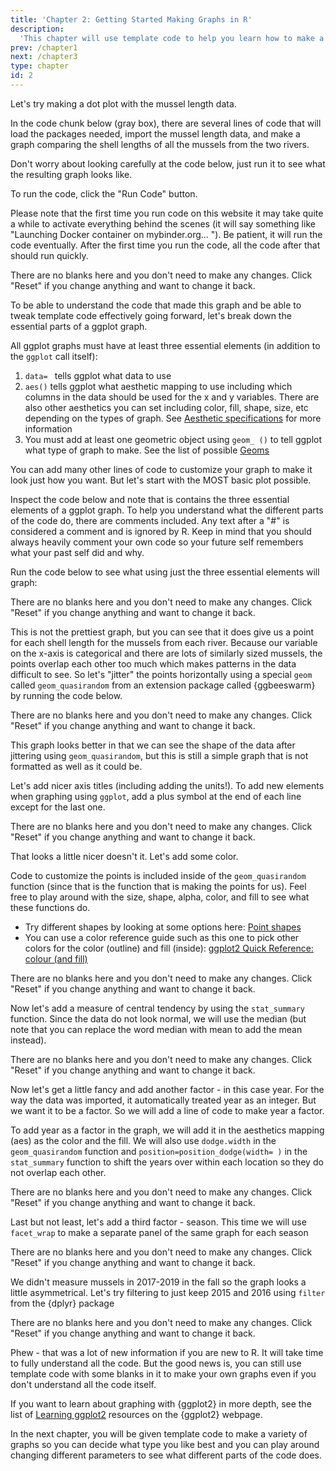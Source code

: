 ```yaml
---
title: 'Chapter 2: Getting Started Making Graphs in R'
description:
  'This chapter will use template code to help you learn how to make a dot plot using the ggplot2 package in R.'
prev: /chapter1
next: /chapter3
type: chapter
id: 2
---
```


<exercise id="1" title="Getting Started with Graphing in R" type="slides">

<slides source="chapter2_01_start">
</slides>

</exercise>

<exercise id="2" title="Making a Dot Plot">

Let's try making a dot plot with the mussel length data. 

In the code chunk below (gray box), there are several lines of code that will load the packages needed, import the mussel length data, and make a graph comparing the shell lengths of all the mussels from the two rivers.

Don't worry about looking carefully at the code below, just run it to see what the resulting graph looks like.

To run the code, click the "Run Code" button. 

Please note that the first time you run code on this website it may take quite a while to activate everything behind the scenes (it will say something like "Launching Docker container on mybinder.org... "). Be patient, it will run the code eventually. After the first time you run the code, all the code after that should run quickly.

<codeblock id="02_08">

There are no blanks here and you don't need to make any changes. Click "Reset" if you change anything and want to change it back.

</codeblock>

To be able to understand the code that made this graph and be able to tweak template code effectively going forward, let's break down the essential parts of a ggplot graph.

All ggplot graphs must have at least three essential elements (in addition to the `ggplot` call itself):

1. `data= ` tells ggplot what data to use
2. `aes()`  tells ggplot what aesthetic mapping to use including which columns in the data should be used for the x and y variables. There are also other aesthetics you can set including color, fill, shape, size, etc depending on the types of graph. See [Aesthetic specifications](https://ggplot2.tidyverse.org/articles/ggplot2-specs.html) for more information
3. You must add at least one geometric object using `geom_ ()` to tell ggplot what type of graph to make. See the list of possible [Geoms](https://ggplot2.tidyverse.org/reference/index.html#geoms)

You can add many other lines of code to customize your graph to make it look just how you want. But let's start with the MOST basic plot possible.

Inspect the code below and note that is contains the three essential elements of a ggplot graph. To help you understand what the different parts of the code do, there are comments included.  Any text after a "#" is considered a comment and is ignored by R. Keep in mind that you should always heavily comment your own code so your future self remembers what your past self did and why.

Run the code below to see what using just the three essential elements will graph:

<codeblock id="02_09">

There are no blanks here and you don't need to make any changes. Click "Reset" if you change anything and want to change it back.

</codeblock>

This is not the prettiest graph, but you can see that it does give us a point for each shell length for the mussels from each river. Because our variable on the x-axis is categorical and there are lots of similarly sized mussels, the points overlap each other too much which makes patterns in the data difficult to see. So let's "jitter" the points horizontally using a special `geom` called `geom_quasirandom` from an extension package called {ggbeeswarm} by running the code below.

<codeblock id="02_01">

There are no blanks here and you don't need to make any changes. Click "Reset" if you change anything and want to change it back.

</codeblock>

This graph looks better in that we can see the shape of the data after jittering using `geom_quasirandom`, but this is still a simple graph that is not formatted as well as it could be. 

Let's add nicer axis titles (including adding the units!). To add new elements when graphing using `ggplot`, add a plus symbol at the end of each line except for the last one.

<codeblock id="02_02">

There are no blanks here and you don't need to make any changes. Click "Reset" if you change anything and want to change it back.

</codeblock>

That looks a little nicer doesn't it. Let's add some color. 

Code to customize the points is included inside of the `geom_quasirandom` function (since that is the function that is making the points for us). Feel free to play around with the size, shape, alpha, color, and fill to see what these functions do. 

- Try different shapes by looking at some options here: [Point shapes](https://ggplot2.tidyverse.org/articles/ggplot2-specs.html#sec:shape-spec)
- You can use a color reference guide such as this one to pick other colors for the color (outline) and fill (inside): [ggplot2 Quick Reference: colour (and fill)](http://sape.inf.usi.ch/quick-reference/ggplot2/colour)

<codeblock id="02_03">

There are no blanks here and you don't need to make any changes. Click "Reset" if you change anything and want to change it back.

</codeblock>

Now let's add a measure of central tendency by using the `stat_summary` function. Since the data do not look normal, we will use the median (but note that you can replace the word median with mean to add the mean instead).

<codeblock id="02_04">

There are no blanks here and you don't need to make any changes. Click "Reset" if you change anything and want to change it back.

</codeblock>

Now let's get a little fancy and add another factor - in this case year. For the way the data was imported, it automatically treated year as an integer. But we want it to be a factor. So we will add a line of code to make year a factor. 

To add year as a factor in the graph, we will add it in the aesthetics mapping (aes) as the color and the fill. We will also use `dodge.width` in the `geom_quasirandom` function and `position=position_dodge(width= )` in the `stat_summary` function to shift the years over within each location so they do not overlap each other.

<codeblock id="02_05">

There are no blanks here and you don't need to make any changes. Click "Reset" if you change anything and want to change it back.

</codeblock>

Last but not least, let's add a third factor - season. This time we will use `facet_wrap` to make a separate panel of the same graph for each season

<codeblock id="02_06">

There are no blanks here and you don't need to make any changes. Click "Reset" if you change anything and want to change it back.

</codeblock>

We didn't measure mussels in 2017-2019 in the fall so the graph looks a little asymmetrical. Let's try filtering to just keep 2015 and 2016 using `filter` from the {dplyr} package

<codeblock id="02_07">

There are no blanks here and you don't need to make any changes. Click "Reset" if you change anything and want to change it back.

</codeblock>

Phew - that was a lot of new information if you are new to R. It will take time to fully understand all the code. But the good news is, you can still use template code with some blanks in it to make your own graphs even if you don't understand all the code itself.

If you want to learn about graphing with {ggplot2} in more depth, see the list of [Learning ggplot2](https://ggplot2.tidyverse.org/index.html#learning-ggplot2) resources on the {ggplot2} webpage.

In the next chapter, you will be given template code to make a variety of graphs so you can decide what type you like best and you can play around changing different parameters to see what different parts of the code does.

</exercise>